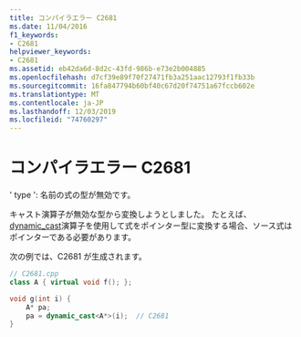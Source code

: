 ```yaml
---
title: コンパイラエラー C2681
ms.date: 11/04/2016
f1_keywords:
- C2681
helpviewer_keywords:
- C2681
ms.assetid: eb42da6d-8d2c-43fd-986b-e73e2b004885
ms.openlocfilehash: d7cf39e89f70f27471fb3a251aac12793f1fb33b
ms.sourcegitcommit: 16fa847794b60bf40c67d20f74751a67fccb602e
ms.translationtype: MT
ms.contentlocale: ja-JP
ms.lasthandoff: 12/03/2019
ms.locfileid: "74760297"
---
```

# <a name="compiler-error-c2681"></a>コンパイラエラー C2681

' type ': 名前の式の型が無効です。

キャスト演算子が無効な型から変換しようとしました。 たとえば、 [dynamic_cast](../../cpp/dynamic-cast-operator.md)演算子を使用して式をポインター型に変換する場合、ソース式はポインターである必要があります。

次の例では、C2681 が生成されます。

```cpp
// C2681.cpp
class A { virtual void f(); };

void g(int i) {
    A* pa;
    pa = dynamic_cast<A*>(i);  // C2681
}
```
